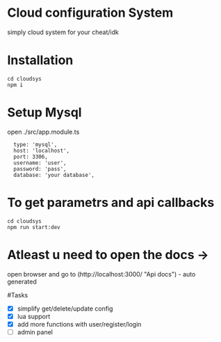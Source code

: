 # Cloud configuration System
simply cloud system for your cheat/idk
# Installation
```
cd cloudsys
npm i
```
# Setup Mysql
open ./src/app.module.ts
```
  type: 'mysql',
  host: 'localhost',
  port: 3306,
  username: 'user',
  password: 'pass',
  database: 'your database',
```
# To get parametrs and api callbacks
```
cd cloudsys
npm run start:dev
```
# Atleast u need to open the docs ->
open browser and go to (http://localhost:3000/ "Api docs") - auto generated

#Tasks 
- [x] simplify get/delete/update config
- [x] lua support
- [x] add more functions with user/register/login
- [ ] admin panel

